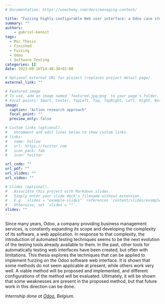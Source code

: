 ```yaml
---
# Documentation: https://wowchemy.com/docs/managing-content/

title: "Fuzzing highly-configurable Web user interface: a Odoo case study"
summary: ""
authors: 
    - gabriel-benoit
tags:
  - Msc Thesis
  - Finished
  - Fuzzing
  - Odoo
  - Software Testing
categories: []
date: 2023-09-16T14:48:38+02:00

# Optional external URL for project (replaces project detail page).
external_link: ""

# Featured image
# To use, add an image named `featured.jpg/png` to your page's folder.
# Focal points: Smart, Center, TopLeft, Top, TopRight, Left, Right, BottomLeft, Bottom, BottomRight.
image:
  caption: "Action research approach"
  focal_point: ""
  preview_only: false

# Custom links (optional).
#   Uncomment and edit lines below to show custom links.
# links:
# - name: Follow
#   url: https://twitter.com
#   icon_pack: fab
#   icon: twitter

url_code: ""
url_pdf: ""
url_slides: ""
url_video: ""

# Slides (optional).
#   Associate this project with Markdown slides.
#   Simply enter your slide deck's filename without extension.
#   E.g. `slides = "example-slides"` references `content/slides/example-slides.md`.
#   Otherwise, set `slides = ""`.
slides: ""
---
```


Since many years, Odoo, a company providing business management services, is constantly expanding its scope and developing the complexity of its software, a web application. In response to that complexity, the introduction of automated testing techniques seems to be the next evolution of the testing tools already available to them. In the past, other tools for automatically testing web interfaces have been created, but often with limitations. This thesis explores the techniques that can be applied to implement fuzzing on the Odoo software web interface. It is shown that some methods do not seem applicable at present, while others work very well. A viable method will be proposed and implemented, and different configurations of the method will be evaluated. Ultimately, it will be shown that some weaknesses are present in the proposed method, but that future work in this direction can be done.

*Internship done at [Odoo](https://www.odoo.com/), Belgium.*
